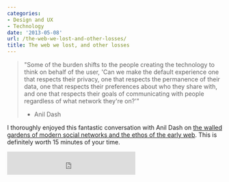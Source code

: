 ```yaml
---
categories:
- Design and UX
- Technology
date: '2013-05-08'
url: /the-web-we-lost-and-other-losses/
title: The web we lost, and other losses
---
```


<blockquote>"Some of the burden shifts to the people creating the technology to think on behalf of the user, 'Can we make the default experience one that respects their privacy, one that respects the permanence of their data, one that respects their preferences about who they share with, and one that respects their goals of communicating with people regardless of what network they're on?'"

- Anil Dash</blockquote>

I thoroughly enjoyed this fantastic conversation with Anil Dash on <a href="http://dashes.com/anil/2013/05/the-web-we-lost-and-other-losses.html">the walled gardens of modern social networks and the ethos of the early web</a>. This is definitely worth 15 minutes of your time.

<iframe frameborder="0" src="http://www.wnyc.org/widgets/ondemand_player/#file=http%3A%2F%2Fwww.wnyc.org%2Faudio%2Fxspf%2F287072%2F;containerClass=wnyc" width="300" height="54"></iframe>